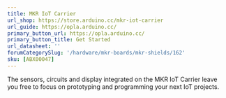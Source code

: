 ```yaml
---
title: MKR IoT Carrier
url_shop: https://store.arduino.cc/mkr-iot-carrier
url_guide: https://opla.arduino.cc/
primary_button_url: https://opla.arduino.cc/
primary_button_title: Get Started
url_datasheet: ''
forumCategorySlug: '/hardware/mkr-boards/mkr-shields/162'
sku: [ABX00047]
---
```


The sensors, circuits and display integrated on the MKR IoT Carrier leave you free to focus on prototyping and programming your next IoT projects.